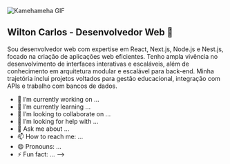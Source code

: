 ![Kamehameha GIF](https://images-wixmp-ed30a86b8c4ca887773594c2.wixmp.com/intermediary/f/bb7f2184-5481-429e-bd37-8e0f86c21654/demtsjz-0f9d653f-a03f-4dd6-aed1-489982e6b42b.gif)


## Wilton Carlos - Desenvolvedor Web 🦦


Sou desenvolvedor web com expertise em React, Next.js, Node.js e Nest.js, focado na criação de aplicações web eficientes. Tenho ampla vivência no desenvolvimento de interfaces interativas e escaláveis, além de conhecimento em arquitetura modular e escalável para back-end. Minha trajetória inclui projetos voltados para gestão educacional, integração com APIs e trabalho com bancos de dados.





- 🔭 I’m currently working on ...
- 🌱 I’m currently learning ...
- 👯 I’m looking to collaborate on ...
- 🤔 I’m looking for help with ...
- 💬 Ask me about ...
- 📫 How to reach me: ...
- 😄 Pronouns: ...
- ⚡ Fun fact: ...
-->
